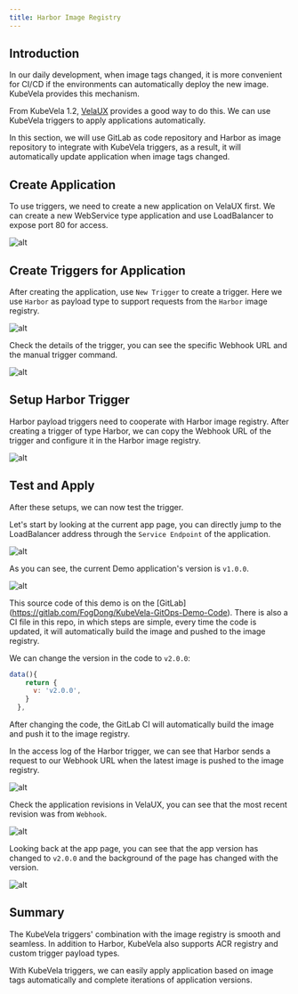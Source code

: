 ```yaml
---
title: Harbor Image Registry
---
```


## Introduction

In our daily development, when image tags changed, it is more convenient for CI/CD if the environments can automatically deploy the new image. KubeVela provides this mechanism.

From KubeVela 1.2, [VelaUX](../install.mdx#2-install-velaux) provides a good way to do this. We can use KubeVela triggers to apply applications automatically.

In this section, we will use GitLab as code repository and Harbor as image repository to integrate with KubeVela triggers, as a result, it will automatically update application when image tags changed.

## Create Application

To use triggers, we need to create a new application on VelaUX first. We can create a new WebService type application and use LoadBalancer to expose port 80 for access.

![alt](../resources/acr-trigger-newapp.png)

## Create Triggers for Application

After creating the application, use `New Trigger` to create a trigger. Here we use `Harbor` as payload type to support requests from the `Harbor` image registry.

![alt](../resources/harbor-trigger-newtrigger.png)

Check the details of the trigger, you can see the specific Webhook URL and the manual trigger command.

![alt](../resources/acr-trigger-info.png)

## Setup Harbor Trigger

Harbor payload triggers need to cooperate with Harbor image registry. After creating a trigger of type Harbor, we can copy the Webhook URL of the trigger and configure it in the Harbor image registry.

![alt](../resources/harbor-trigger.png)

## Test and Apply

After these setups, we can now test the trigger.

Let's start by looking at the current app page, you can directly jump to the LoadBalancer address through the `Service Endpoint` of the application.

![alt](../resources/acr-trigger-endpoints.png)

As you can see, the current Demo application's version is `v1.0.0`.

![alt](../resources/acr-trigger-appv1.png)

This source code of this demo is on the [GitLab] (https://gitlab.com/FogDong/KubeVela-GitOps-Demo-Code). There is also a CI file in this repo, in which steps are simple, every time the code is updated, it will automatically build the image and pushed to the image registry.

We can change the version in the code to `v2.0.0`:

```javascript
data(){
    return {
      v: 'v2.0.0',
    }
  },
```

After changing the code, the GitLab CI will automatically build the image and push it to the image registry.

In the access log of the Harbor trigger, we can see that Harbor sends a request to our Webhook URL when the latest image is pushed to the image registry.

![alt](../resources/harbor-trigger-harborrecord.png)

Check the application revisions in VelaUX, you can see that the most recent revision was from `Webhook`.

![alt](../resources/harbor-trigger-revisions.png)

Looking back at the app page, you can see that the app version has changed to `v2.0.0` and the background of the page has changed with the version.


![alt](../resources/acr-trigger-appv2.png)

## Summary

The KubeVela triggers' combination with the image registry is smooth and seamless. In addition to Harbor, KubeVela also supports ACR registry and custom trigger payload types.

With KubeVela triggers, we can easily apply application based on image tags automatically and complete iterations of application versions.
